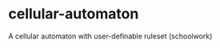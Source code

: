 cellular-automaton
==================

A cellular automaton with user-definable ruleset (schoolwork)

